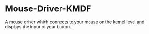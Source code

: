 # Mouse-Driver-KMDF
A mouse driver which connects to your mouse on the kernel level and displays the input of your button.
